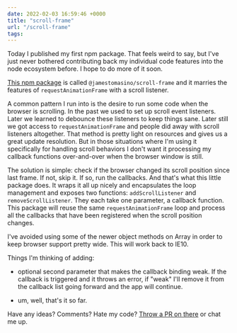 ```yaml
---
date: 2022-02-03 16:59:46 +0000
title: "scroll-frame"
url: "/scroll-frame"
tags:
---
```


Today I published my first npm package. That feels weird to say, but I've just
never bothered contributing back my individual code features into the node
ecosystem before. I hope to do more of it soon.

[This npm package](https://www.npmjs.com/package/@jamestomasino/scroll-frame) is
called `@jamestomasino/scroll-frame` and it marries the features of
`requestAnimationFrame` with a scroll listener.

A common pattern I run into is the desire to run some code when the browser is
scrolling. In the past we used to set up scroll event listeners. Later we
learned to debounce these listeners to keep things sane. Later still we got
access to `requestAnimationFrame` and people did away with scroll listeners
altogether. That method is pretty light on resources and gives us a great update
resolution. But in those situations where I'm using it specifically for handling
scroll behaviors I don't want it processing my callback functions over-and-over
when the browser window is still.

The solution is simple: check if the browser changed its scroll position since
last frame. If not, skip it. If so, run the callbacks. And that's what this
little package does. It wraps it all up nicely and encapsulates the loop
management and exposes two functions: `addScrollListener` and
`removeScrollListener`. They each take one parameter, a callback function. This
package will reuse the same `requestAnimationFrame` loop and process all the
callbacks that have been registered when the scroll position changes.

I've avoided using some of the newer object methods on Array in order to keep
browser support pretty wide. This will work back to IE10.

Things I'm thinking of adding:

* optional second parameter that makes the callback binding weak. If the
callback is triggered and it throws an error, if "weak" I'll remove it from the
callback list going forward and the app will continue.

* um, well, that's it so far.

Have any ideas? Comments? Hate my code? [Throw a PR on
there](https://github.com/jamestomasino/scroll-frame) or chat me up.

<!--  vim: set shiftwidth=4 tabstop=4 expandtab: -->
